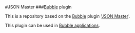 #JSON Master
###[Bubble](https://bubble.io) plugin

This is a repository based on the [Bubble](https://bubble.io) plugin '[JSON Master](https://bubble.io/plugin/json-master-1655245999591x559002080607731700)'.

 This plugin can be used in [Bubble applications](https://bubble.io).
